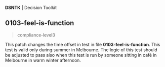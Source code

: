 **DSNTK** | Decision Toolkit

## 0103-feel-is-function

> compliance-level3

This patch changes the time offset in test in file **0103-feel-is-function**.
This test is valid only during summer in Melbourne. The logic of this test should be adjusted
to pass also when this test is run by someone sitting in café in Melbourne in warm winter afternoon.   
